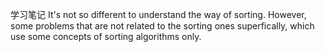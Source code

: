 学习笔记
It's not so different to understand the way of sorting. However, some problems that are not related to the sorting ones superfically, which use some concepts of sorting algorithms only.
